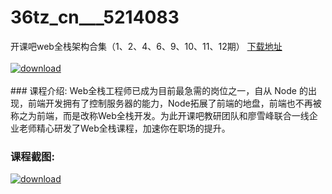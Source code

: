 # 36tz_cn___5214083
开课吧web全栈架构合集（1、2、4、6、9、10、11、12期）
[下载地址](http://www.36tz.cn/article/5214083 "下载地址")
<br/></br>[![download](http://36tz.cn/muke_img/2020_06_1-110-300x233.png "下载地址")](http://www.36tz.cn/article/5214083 "下载地址")
<br/></br>### 课程介绍:
Web全栈工程师已成为目前最急需的岗位之一，自从 Node 的出现，前端开发拥有了控制服务器的能力，Node拓展了前端的地盘，前端也不再被称之为前端，而是改称Web全栈开发。为此开课吧教研团队和廖雪峰联合一线企业老师精心研发了Web全栈课程，加速你在职场的提升。

### 课程截图:
[![download](http://36tz.cn/muke_img/2020_06_2-123.png "下载地址")](http://www.36tz.cn/article/5214083 "下载地址")
